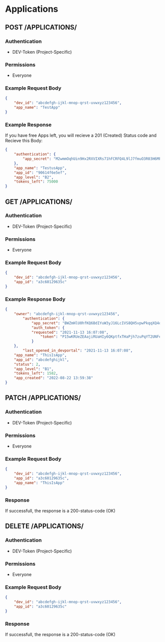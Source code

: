 # Applications

## POST /APPLICATIONS/

### Authentication

- DEV-Token (Project-Specific)

### Permissions

- Everyone

### Example Request Body

```json
{
	"dev_id": "abcdefgh-ijkl-mnop-qrst-uvwxyz123456",
  	"app_name": "TestApp"
}
```

### Example Response

If you have free Apps left, you will recieve a 201 (Created) Status code and Recieve this Body:

```json
{
    "authentication": {
        "app_secret": "M2wmmOqhUin9Hx2RXVIXRs71hFCRFQ4L9lJ7fmuO3R03H6MP8iL4dbDdzA0fNpW"
    },
    "app_name": "TestusApp",
    "app_id": "90614f6e5ef",
    "app_level": "B2",
    "tokens_left": 75000
}
```

## GET /APPLICATIONS/

### Authentication

- DEV-Token (Project-Specific)

### Permissions

- Everyone

### Example Request Body

```json
{
	"dev_id": "abcdefgh-ijkl-mnop-qrst-uvwxyz123456",
  	"app_id": "a3c60129635c"
}
```

### Example Response Body

```json
{
	"owner": "abcdefgh-ijkl-mnop-qrst-uvwxyz123456",
		"authentication": {
			"app_secret": "BWZmHlU0hfKQ6BdIYuW3yJ16LcIVS8QH5vpwPkqqXQ4oJA0QIeQKj039TEXT3DaG",
			"auth_token": {
			"requested": "2021-11-13 16:07:08",
				"token": "P15wKRUeZEAajiRUaHIy6QKptfxTHaPjh7zuPqYT2UNFecq"
			}
	},
		"last_opened_in_devportal": "2021-11-13 16:07:08",
	"app_name": "ThisIsApp",
	"app_id": "abcdefghijkl",
	"status": 2,
	"app_level": "B1",
	"tokens_left": 1582,
	"app_created": "2022-08-22 13:59:38"
}
```

## PATCH /APPLICATIONS/

### Authentication

- DEV-Token (Project-Specific)

### Permissions

- Everyone

### Example Request Body

```json
{
	"dev_id": "abcdefgh-ijkl-mnop-qrst-uvwxyz123456",
    "app_id": "a3c60129635c",
    "app_name": "ThisIsApp"
}
```

### Response
If successfull, the response is a 200-status-code (OK) 

## DELETE /APPLICATIONS/

### Authentication

- DEV-Token (Project-Specific)

### Permissions

- Everyone

### Example Request Body

```json
{
	"dev_id": "abcdefgh-ijkl-mnop-qrst-uvwxyz123456",
  	"app_id": "a3c60129635c"
}
```

### Response
If successfull, the response is a 200-status-code (OK) 